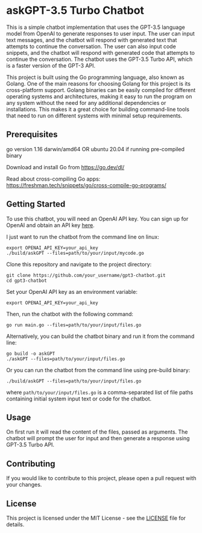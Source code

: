 # askGPT-3.5 Turbo Chatbot

This is a simple chatbot implementation that uses the GPT-3.5 language model from OpenAI to generate responses to user input. The user can input text messages, and the chatbot will respond with generated text that attempts to continue the conversation. The user can also input code snippets, and the chatbot will respond with generated code that attempts to continue the conversation. The chatbot uses the GPT-3.5 Turbo API, which is a faster version of the GPT-3 API.

This project is built using the Go programming language, also known as Golang. One of the main reasons for choosing Golang for this project is its cross-platform support. Golang binaries can be easily compiled for different operating systems and architectures, making it easy to run the program on any system without the need for any additional dependencies or installations. This makes it a great choice for building command-line tools that need to run on different systems with minimal setup requirements. 

## Prerequisites
go version 1.16 darwin/amd64
OR
ubuntu 20.04 if running pre-compiled binary

Download and install Go from https://go.dev/dl/

Read about cross-compiling Go apps: https://freshman.tech/snippets/go/cross-compile-go-programs/


## Getting Started

To use this chatbot, you will need an OpenAI API key. You can sign up for OpenAI and obtain an API key [here](https://beta.openai.com/signup/).

I just want to run the chatbot from the command line on linux:

```
export OPENAI_API_KEY=your_api_key
./build/askGPT --files=path/to/your/input/mycode.go
```

Clone this repository and navigate to the project directory:

```
git clone https://github.com/your_username/gpt3-chatbot.git
cd gpt3-chatbot
```

Set your OpenAI API key as an environment variable:

```
export OPENAI_API_KEY=your_api_key
```

Then, run the chatbot with the following command:

```
go run main.go --files=path/to/your/input/files.go
```

Alternatively, you can build the chatbot binary and run it from the command line:

```
go build -o askGPT
./askGPT --files=path/to/your/input/files.go
```
Or you can run the chatbot from the command line using pre-build binary:
    
```
./build/askGPT --files=path/to/your/input/files.go
```


where `path/to/your/input/files.go` is a comma-separated list of file paths containing initial system input text or code for the chatbot.

## Usage
On first run it will read the content of the files, passed as arguments.
The chatbot will prompt the user for input and then generate a response using GPT-3.5 Turbo API. 

## Contributing

If you would like to contribute to this project, please open a pull request with your changes.

## License

This project is licensed under the MIT License - see the [LICENSE](LICENSE) file for details.